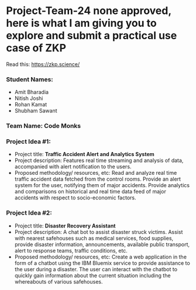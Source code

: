 # Project-Team-24 none approved, here is what I am giving you to explore and submit a practical use case of ZKP
Read this: https://zkp.science/

### Student Names:
  * Amit Bharadia
  * Nitish Joshi
  * Rohan Kamat
  * Shubham Sawant

### Team Name: Code Monks

### Project Idea #1:
  * Project title: **Traffic Accident Alert and Analytics System**
  * Project description:
    Features real time streaming and analysis of data, accompanied with alert notification to the users.
  * Proposed methodology/ resources, etc:
    Read and analyze real time traffic accident data fetched from the control rooms. Provide an alert system for the user, notifying them of major accidents. Provide analytics and comparisons on historical and real time data feed of major accidents with respect to socio-economic factors.

### Project Idea #2:
  * Project title: **Disaster Recovery Assistant**
  * Project description:
    A chat bot to assist disaster struck victims. Assist with nearest safehouses such as medical services, food supplies, provide disaster information, announcements, available public transport, alert to response teams, traffic conditions, etc.
  * Proposed methodology/ resources, etc:
    Create a web application in the form of a chatbot using the IBM Bluemix service to provide assistance to the user during a disaster. The user can interact with the chatbot to quickly gain information about the current situation including the whereabouts of various safehouses.
